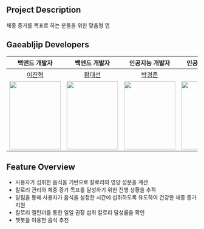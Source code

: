 
## Project Description

체중 증가를 목표로 하는 분들을 위한 맞춤형 앱

## Gaeabljip Developers
|                백엔드 개발자                | 백엔드 개발자 | 인공지능 개발자 | 인공지능 개발자 | 인공지능 개발자 |
|:-------------------------------------:|:-------------:|:---------------:|:---------------:|:---------------:|
|   [이진혁](https://github.com/LJH098)    | [황대선](https://github.com/hwangdaesun) | [박경준](https://github.com/Kyeong6) | [김성빈](https://github.com/saine0501) | [김채원](https://github.com/chaewon215) |
| <img width="135" height="180" src="https://github.com/JNU-econovation/EATceed/assets/91835827/22562f8b-e2cd-4e85-9db8-8a09384ad502"> | <img width="135" height="180" src="https://github.com/JNU-econovation/Gaebaljip/assets/91835827/908981e9-9e3f-4c30-87b3-1e478151db2b"> | <img width="135" height="180" src="https://github.com/JNU-econovation/Gaebaljip/assets/91835827/502bc910-4c89-43e2-a9d3-3a0e252d13e4"> |<img width="135" height="180" src="https://github.com/JNU-econovation/EATceed/assets/80449433/8a03c206-7eb0-42c3-8c3e-958b0b51c892"> | <img width="135" height="180" src="https://github.com/JNU-econovation/EATceed/assets/80449433/c1724236-6cc1-4f8d-8568-56f2fccdd522"> | 


## Feature Overview

- 사용자가 섭취한 음식을 기반으로 칼로리와 영양 성분을 계산
- 칼로리 관리와 체중 증가 목표를 달성하기 위한 진행 상황을 추적
- 알림을 통해 사용자가 음식을 설정한 시간에 섭취하도록 유도하여 건강한 체중 증가 지원
- 칼로리 캘린더를 통한 일일 권장 섭취 칼로리 달성률을 확인
- 챗봇을 이용한 음식 추천